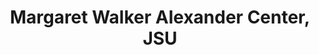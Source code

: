 ---
layout: repo
title: "Margaret Walker Alexander Center, JSU"
id: 23456
permalink: repos/23456/
---